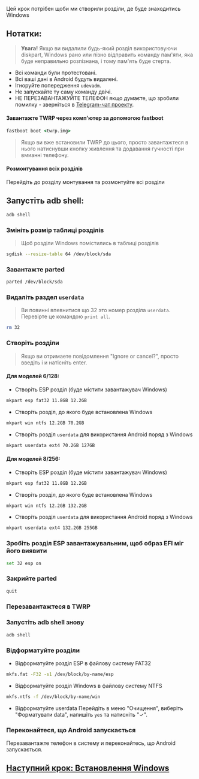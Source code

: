 Цей крок потрібен щоби ми створили розділи, де буде знаходитись Windows

## Нотатки:
> **Увага!** Якщо ви видалили будь-який розділ використовуючи diskpart, Windows рано или пізно відправить команду пам'яти, яка буде неправильно розпізнана, і тому пам'ять буде стерта.
- Всі команди були протестовані.
- Всі ваші дані в Android будуть видалені.
- Ігноруйте попередження `udevadm`.
- Не запускайте ту саму команду двічі.
- НЕ ПЕРЕЗАВАНТАЖУЙТЕ ТЕЛЕФОН якщо думаєте, що зробили помилку - зверніться в [Telegram-чат проекту](https://t.me/winonvayu).

#### Завантажте TWRP через комп'ютер за допомогою fastboot
```cmd
fastboot boot <twrp.img>
```
> Якщо ви вже встановили TWRP до цього, просто завантажтеся в нього натиснувши кнопку живлення та додавання гучності при вмианні телефону.

#### Розмонтування всіх розділів
Перейдіть до розділу монтування та розмонтуйте всі розділи

## Запустіть adb shell:
```cmd
adb shell
```

### Змініть розмір таблиці розділів
> Щоб розділи Windows помістились в таблиці розділів
```sh
sgdisk --resize-table 64 /dev/block/sda
```

### Завантажте parted
```sh
parted /dev/block/sda
```


### Видаліть раздел `userdata`
> Ви повинні впевнитися що 32 это номер розділа `userdata`. Перевірте це командою  `print all`.
```sh
rm 32
```

### Створіть розділи
> Якщо ви отримаете повідомлення "Ignore or cancel?", просто введіть i и натісніть enter.

#### Для моделей 6/128:

- Створіть ESP розділ (буде містити завантажувач Windows)
```sh
mkpart esp fat32 11.8GB 12.2GB
```

- Створіть розділ, до якого буде встановлена Windows
```sh
mkpart win ntfs 12.2GB 70.2GB
```

- Створіть розділ `userdata` для використання Android поряд з Windows
```sh
mkpart userdata ext4 70.2GB 127GB
```


#### Для моделей 8/256:

- Створіть ESP розділ (буде містити завантажувач Windows)
```sh
mkpart esp fat32 11.8GB 12.2GB
```

- Створіть розділ, до якого буде встановлена Windows
```sh
mkpart win ntfs 12.2GB 132.2GB
```

- Створіть розділ `userdata` для використання Android поряд з Windows
```sh
mkpart userdata ext4 132.2GB 255GB
```


### Зробіть розділ ESP завантажувальним, щоб образ EFI міг його виявити
```sh
set 32 esp on
```

### Закрийте parted
```sh
quit
```

### Перезавантажтеся в TWRP

### Запустіть adb shell знову
```cmd
adb shell
```

### Відформатуйте розділи
- Відформатуйте розділ ESP в файлову систему FAT32
```sh
mkfs.fat -F32 -s1 /dev/block/by-name/esp
```

-  Відформатуйте розділ Windows в файлову систему NTFS
```sh
mkfs.ntfs -f /dev/block/by-name/win
```

- Відформатуйте userdata
Перейдіть в меню "Очищення", виберіть "Форматувати data", напишіть `yes` та натисніть "✓".

### Переконайтеся, що Android запускається
Перезавантажте телефон в систему и переконайтесь, що Android запускається.


## [Наступний крок: Встановлення Windows](/guide/Ukrainian/2-install-uk.md)
